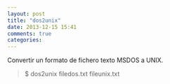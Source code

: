 ```yaml
---
layout: post
title: "dos2unix"
date: 2013-12-15 15:41
comments: true
categories: 
---
```

Convertir un formato de fichero texto MSDOS a UNIX.

>$ dos2unix filedos.txt fileunix.txt

